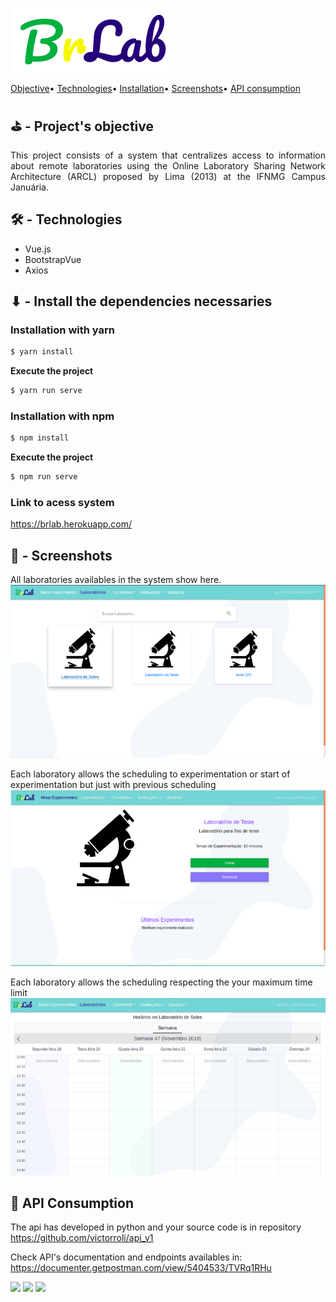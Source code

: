 ![Brlab, logotipo](./src/assets/imagens/logo_brlab.png)

 [Objective](#objective)• 
 [Technologies](#technologies)• 
 [Installation](#installation)• 
 [Screenshots](#screenshots)• 
 [API consumption](#api-consumption)

<div id="objective">
<h2> ⛳ - Project's objective</h2>
<p align='justify' >
This project consists of a system that centralizes access to information about remote laboratories using the Online Laboratory Sharing Network Architecture (ARCL) proposed by Lima (2013) at the IFNMG Campus Januária.
</p>
</div>

<h2 id="technologies">🛠 - Technologies</h2>
<ul>
<li>Vue.js</li>
<li>BootstrapVue</li>
<li>Axios</li>
</ul>

<h2 id="installation">⬇ -  Install the dependencies necessaries</h2>

### Installation with yarn 
```bash
$ yarn install
```

<b>Execute the project</b>
```bash
$ yarn run serve
```

### Installation with npm

```bash
$ npm install
```

**Execute the project**
```bash
$ npm run serve
```

### Link to acess system
<https://brlab.herokuapp.com/>

<h2 id="screenshots">🎥 - Screenshots</h2>

All laboratories availables in the system show here.
![Labs availables, screenshot](./src/assets/screenshots_brlab/laboratorios-disponiveis.png)

Each laboratory allows the scheduling to experimentation or start of experimentation but just with previous scheduling
![Screen Laboratory, screenshot](./src/assets/screenshots_brlab/tela-laboratorio.png)

Each laboratory allows the scheduling respecting the your maximum time limit
![Laboratory Scheduling, screenshot](./src/assets/screenshots_brlab/agendamento-laboratorio.png)


<h2 id="api-consumption">🔄 API Consumption</h2>

The api has developed in python and your source code is in repository <https://github.com/victorroli/api_v1>

Check API's documentation and endpoints availables in: <https://documenter.getpostman.com/view/5404533/TVRq1RHu>

<img src="https://img.shields.io/static/v1?label=Vue.js&message=2.6.12&color=7159c1&style=flat&logo=vue.js"/>
<img src="https://img.shields.io/static/v1?label=Axios&message=0.19.0&color=7159c1&style=flat&logo="/>
<img src="https://img.shields.io/static/v1?label=BootstrapVue&message=2.0.0-rc.27&color=7159c1&style=flat&logo=bootstrap"/>

